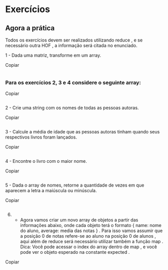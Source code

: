 # Exercícios

## Agora a prática

Todos os exercícios devem ser realizados utilizando reduce , e se necessário outra HOF , a informação será citada no enunciado.

1 - Dada uma matriz, transforme em um array.

Copiar

![]()

### Para os exercícios 2, 3 e 4 considere o seguinte array:

Copiar

![]()

2 - Crie uma string com os nomes de todas as pessoas autoras.

Copiar

![]()

3 - Calcule a média de idade que as pessoas autoras tinham quando seus respectivos livros foram lançados.

Copiar

![]()

4 - Encontre o livro com o maior nome.

Copiar

![]()

5 - Dada o array de nomes, retorne a quantidade de vezes em que aparecem a letra a maiúscula ou minúscula.

Copiar

![]()

6. - Agora vamos criar um novo array de objetos a partir das informações abaixo, onde cada objeto terá o formato { name: nome do aluno, average: media das notas } . Para isso vamos assumir que a posição 0 de notas refere-se ao aluno na posição 0 de alunos , aqui além de reduce será necessário utilizar também a função map . Dica: Você pode acessar o index do array dentro de map , e você pode ver o objeto esperado na constante expected .

Copiar

![]()